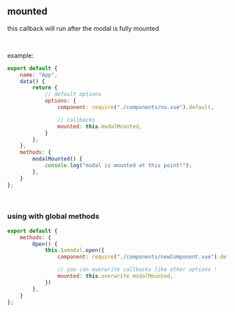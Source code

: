 ## mounted

this callback will run after the modal is fully mounted

<br>

example:

```javascript
export default {
    name: "App",
    data() {
        return {
            // default options
            options: {
                component: require("./components/no.vue").default,

                // callbacks
                mounted: this.modalMounted,
            }
        };
    },
    methods: {
        modalMounted() {
            console.log("modal is mounted at this point!");
        },
    }
};
```

<br>

### using with global methods

```javascript
export default {
    methods: {
        Open() {
            this.$xmodal.open({
                component: require("./components/newComponent.vue").default,

                // you can overwrite callbacks like other options !
                mounted: this.overwrite_modalMounted,
            })
        },
    }
};
```
